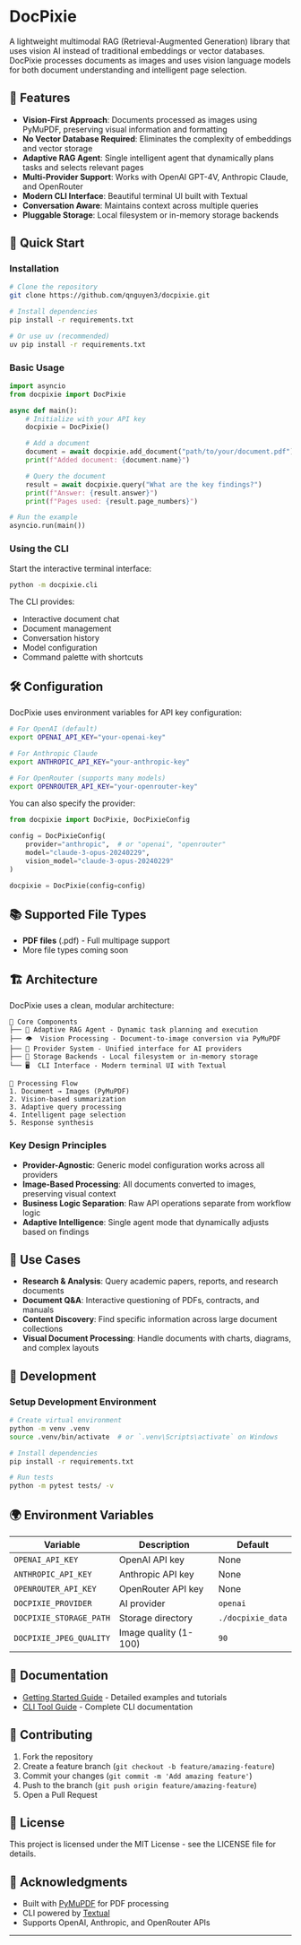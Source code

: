 # DocPixie

A lightweight multimodal RAG (Retrieval-Augmented Generation) library that uses vision AI instead of traditional embeddings or vector databases. DocPixie processes documents as images and uses vision language models for both document understanding and intelligent page selection.

## 🌟 Features

- **Vision-First Approach**: Documents processed as images using PyMuPDF, preserving visual information and formatting
- **No Vector Database Required**: Eliminates the complexity of embeddings and vector storage
- **Adaptive RAG Agent**: Single intelligent agent that dynamically plans tasks and selects relevant pages
- **Multi-Provider Support**: Works with OpenAI GPT-4V, Anthropic Claude, and OpenRouter
- **Modern CLI Interface**: Beautiful terminal UI built with Textual
- **Conversation Aware**: Maintains context across multiple queries
- **Pluggable Storage**: Local filesystem or in-memory storage backends

## 🚀 Quick Start

### Installation

```bash
# Clone the repository
git clone https://github.com/qnguyen3/docpixie.git

# Install dependencies
pip install -r requirements.txt

# Or use uv (recommended)
uv pip install -r requirements.txt
```

### Basic Usage

```python
import asyncio
from docpixie import DocPixie

async def main():
    # Initialize with your API key
    docpixie = DocPixie()

    # Add a document
    document = await docpixie.add_document("path/to/your/document.pdf")
    print(f"Added document: {document.name}")

    # Query the document
    result = await docpixie.query("What are the key findings?")
    print(f"Answer: {result.answer}")
    print(f"Pages used: {result.page_numbers}")

# Run the example
asyncio.run(main())
```

### Using the CLI

Start the interactive terminal interface:

```bash
python -m docpixie.cli
```

The CLI provides:
- Interactive document chat
- Document management
- Conversation history
- Model configuration
- Command palette with shortcuts

## 🛠️ Configuration

DocPixie uses environment variables for API key configuration:

```bash
# For OpenAI (default)
export OPENAI_API_KEY="your-openai-key"

# For Anthropic Claude
export ANTHROPIC_API_KEY="your-anthropic-key"

# For OpenRouter (supports many models)
export OPENROUTER_API_KEY="your-openrouter-key"
```

You can also specify the provider:

```python
from docpixie import DocPixie, DocPixieConfig

config = DocPixieConfig(
    provider="anthropic",  # or "openai", "openrouter"
    model="claude-3-opus-20240229",
    vision_model="claude-3-opus-20240229"
)

docpixie = DocPixie(config=config)
```

## 📚 Supported File Types

- **PDF files** (.pdf) - Full multipage support
- More file types coming soon

## 🏗️ Architecture

DocPixie uses a clean, modular architecture:

```
📁 Core Components
├── 🧠 Adaptive RAG Agent - Dynamic task planning and execution
├── 👁️  Vision Processing - Document-to-image conversion via PyMuPDF
├── 🔌 Provider System - Unified interface for AI providers
├── 💾 Storage Backends - Local filesystem or in-memory storage
└── 🖥️  CLI Interface - Modern terminal UI with Textual

📁 Processing Flow
1. Document → Images (PyMuPDF)
2. Vision-based summarization
3. Adaptive query processing
4. Intelligent page selection
5. Response synthesis
```

### Key Design Principles

- **Provider-Agnostic**: Generic model configuration works across all providers
- **Image-Based Processing**: All documents converted to images, preserving visual context
- **Business Logic Separation**: Raw API operations separate from workflow logic
- **Adaptive Intelligence**: Single agent mode that dynamically adjusts based on findings

## 🎯 Use Cases

- **Research & Analysis**: Query academic papers, reports, and research documents
- **Document Q&A**: Interactive questioning of PDFs, contracts, and manuals
- **Content Discovery**: Find specific information across large document collections
- **Visual Document Processing**: Handle documents with charts, diagrams, and complex layouts

## 🔧 Development

### Setup Development Environment

```bash
# Create virtual environment
python -m venv .venv
source .venv/bin/activate  # or `.venv\Scripts\activate` on Windows

# Install dependencies
pip install -r requirements.txt

# Run tests
python -m pytest tests/ -v
```

## 🌍 Environment Variables

| Variable | Description | Default |
|----------|-------------|---------|
| `OPENAI_API_KEY` | OpenAI API key | None |
| `ANTHROPIC_API_KEY` | Anthropic API key | None |
| `OPENROUTER_API_KEY` | OpenRouter API key | None |
| `DOCPIXIE_PROVIDER` | AI provider | `openai` |
| `DOCPIXIE_STORAGE_PATH` | Storage directory | `./docpixie_data` |
| `DOCPIXIE_JPEG_QUALITY` | Image quality (1-100) | `90` |

## 📖 Documentation

- [Getting Started Guide](docs/getting-started.md) - Detailed examples and tutorials
- [CLI Tool Guide](docs/cli-tool.md) - Complete CLI documentation

## 🤝 Contributing

1. Fork the repository
2. Create a feature branch (`git checkout -b feature/amazing-feature`)
3. Commit your changes (`git commit -m 'Add amazing feature'`)
4. Push to the branch (`git push origin feature/amazing-feature`)
5. Open a Pull Request

## 📄 License

This project is licensed under the MIT License - see the LICENSE file for details.

## 🙏 Acknowledgments

- Built with [PyMuPDF](https://pymupdf.readthedocs.io/) for PDF processing
- CLI powered by [Textual](https://textual.textualize.io/)
- Supports OpenAI, Anthropic, and OpenRouter APIs

---
